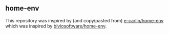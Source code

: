 ## home-env
This repository was inspired by (and copy/pasted from)
[e-carlin/home-env](https://git.sr.ht/~e-carlin/home-env) which was inspired by
 [biviosoftware/home-env](https://github.com/biviosoftware/home-env).
